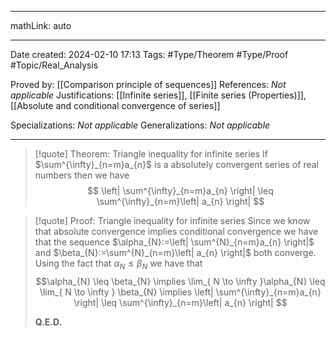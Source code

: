 
---

mathLink: auto

---
Date created: 2024-02-10 17:13
Tags: #Type/Theorem #Type/Proof #Topic/Real_Analysis 

Proved by: [[Comparison principle of sequences]]
References: _Not applicable_
Justifications: [[Infinite series]], [[Finite series (Properties)]], [[Absolute and conditional convergence of series]]

Specializations: _Not applicable_
Generalizations: _Not applicable_

---  

> [!quote] Theorem: Triangle inequality for infinite series
> If $\sum^{\infty}_{n=m}a_{n}$ is a absolutely convergent series of real numbers then we have $$ \left| \sum^{\infty}_{n=m}a_{n} \right| \leq \sum^{\infty}_{n=m}\left| a_{n} \right| $$

>[!quote] Proof: Triangle inequality for infinite series
>Since we know that absolute convergence implies conditional convergence we have that the sequence $\alpha_{N}:=\left| \sum^{N}_{n=m}a_{n} \right|$ and $\beta_{N}:=\sum^{N}_{n=m}\left| a_{n} \right|$ both converge. Using the fact that $\alpha_{N} \leq  \beta_{N}$ we have that $$\alpha_{N} \leq  \beta_{N} \implies \lim_{ N \to \infty }\alpha_{N} \leq \lim_{ N \to \infty } \beta_{N} \implies \left| \sum^{\infty}_{n=m}a_{n} \right| \leq \sum^{\infty}_{n=m}\left| a_{n} \right| $$
>
>**Q.E.D.**



